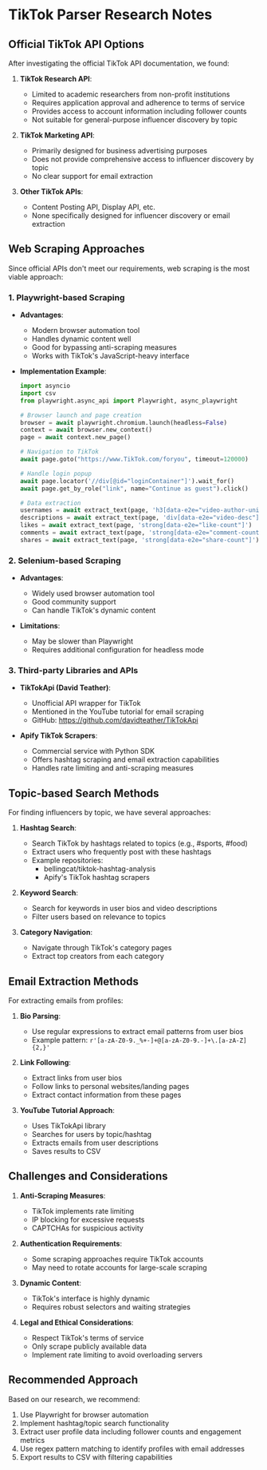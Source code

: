 # TikTok Parser Research Notes

## Official TikTok API Options

After investigating the official TikTok API documentation, we found:

1. **TikTok Research API**:
   - Limited to academic researchers from non-profit institutions
   - Requires application approval and adherence to terms of service
   - Provides access to account information including follower counts
   - Not suitable for general-purpose influencer discovery by topic

2. **TikTok Marketing API**:
   - Primarily designed for business advertising purposes
   - Does not provide comprehensive access to influencer discovery by topic
   - No clear support for email extraction

3. **Other TikTok APIs**:
   - Content Posting API, Display API, etc.
   - None specifically designed for influencer discovery or email extraction

## Web Scraping Approaches

Since official APIs don't meet our requirements, web scraping is the most viable approach:

### 1. Playwright-based Scraping

- **Advantages**:
  - Modern browser automation tool
  - Handles dynamic content well
  - Good for bypassing anti-scraping measures
  - Works with TikTok's JavaScript-heavy interface

- **Implementation Example**:
  ```python
  import asyncio
  import csv
  from playwright.async_api import Playwright, async_playwright
  
  # Browser launch and page creation
  browser = await playwright.chromium.launch(headless=False)
  context = await browser.new_context()
  page = await context.new_page()
  
  # Navigation to TikTok
  await page.goto("https://www.TikTok.com/foryou", timeout=120000)
  
  # Handle login popup
  await page.locator('//div[@id="loginContainer"]').wait_for()
  await page.get_by_role("link", name="Continue as guest").click()
  
  # Data extraction
  usernames = await extract_text(page, 'h3[data-e2e="video-author-uniqueid"]')
  descriptions = await extract_text(page, 'div[data-e2e="video-desc"]')
  likes = await extract_text(page, 'strong[data-e2e="like-count"]')
  comments = await extract_text(page, 'strong[data-e2e="comment-count"]')
  shares = await extract_text(page, 'strong[data-e2e="share-count"]')
  ```

### 2. Selenium-based Scraping

- **Advantages**:
  - Widely used browser automation tool
  - Good community support
  - Can handle TikTok's dynamic content

- **Limitations**:
  - May be slower than Playwright
  - Requires additional configuration for headless mode

### 3. Third-party Libraries and APIs

- **TikTokApi (David Teather)**:
  - Unofficial API wrapper for TikTok
  - Mentioned in the YouTube tutorial for email scraping
  - GitHub: https://github.com/davidteather/TikTokApi

- **Apify TikTok Scrapers**:
  - Commercial service with Python SDK
  - Offers hashtag scraping and email extraction capabilities
  - Handles rate limiting and anti-scraping measures

## Topic-based Search Methods

For finding influencers by topic, we have several approaches:

1. **Hashtag Search**:
   - Search TikTok by hashtags related to topics (e.g., #sports, #food)
   - Extract users who frequently post with these hashtags
   - Example repositories:
     - bellingcat/tiktok-hashtag-analysis
     - Apify's TikTok hashtag scrapers

2. **Keyword Search**:
   - Search for keywords in user bios and video descriptions
   - Filter users based on relevance to topics

3. **Category Navigation**:
   - Navigate through TikTok's category pages
   - Extract top creators from each category

## Email Extraction Methods

For extracting emails from profiles:

1. **Bio Parsing**:
   - Use regular expressions to extract email patterns from user bios
   - Example pattern: `r'[a-zA-Z0-9._%+-]+@[a-zA-Z0-9.-]+\.[a-zA-Z]{2,}'`

2. **Link Following**:
   - Extract links from user bios
   - Follow links to personal websites/landing pages
   - Extract contact information from these pages

3. **YouTube Tutorial Approach**:
   - Uses TikTokApi library
   - Searches for users by topic/hashtag
   - Extracts emails from user descriptions
   - Saves results to CSV

## Challenges and Considerations

1. **Anti-Scraping Measures**:
   - TikTok implements rate limiting
   - IP blocking for excessive requests
   - CAPTCHAs for suspicious activity

2. **Authentication Requirements**:
   - Some scraping approaches require TikTok accounts
   - May need to rotate accounts for large-scale scraping

3. **Dynamic Content**:
   - TikTok's interface is highly dynamic
   - Requires robust selectors and waiting strategies

4. **Legal and Ethical Considerations**:
   - Respect TikTok's terms of service
   - Only scrape publicly available data
   - Implement rate limiting to avoid overloading servers

## Recommended Approach

Based on our research, we recommend:

1. Use Playwright for browser automation
2. Implement hashtag/topic search functionality
3. Extract user profile data including follower counts and engagement metrics
4. Use regex pattern matching to identify profiles with email addresses
5. Export results to CSV with filtering capabilities
